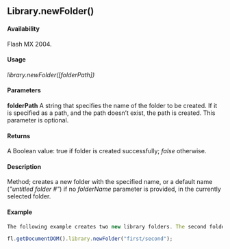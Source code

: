 ## Library.newFolder()

#### Availability

Flash MX 2004.

#### Usage

*library.newFolder([folderPath])*

#### Parameters

**folderPath** A string that specifies the name of the folder to be created. If it is specified as a path, and the path doesn’t exist, the path is created. This parameter is optional.

#### Returns

A Boolean value: true if folder is created successfully; *false* otherwise.

#### Description

Method; creates a new folder with the specified name, or a default name (*"untitled folder \#"*) if no *folderName*
parameter is provided, in the currently selected folder.

#### Example

```javascript
The following example creates two new library folders. The second folder is a subfolder of the first folder:

fl.getDocumentDOM().library.newFolder("first/second");

```
